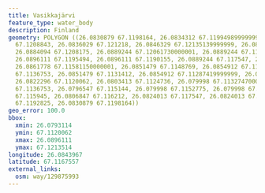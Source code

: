```yaml
---
title: Vasikkajärvi
feature_type: water_body
description: Finland
geometry: POLYGON ((26.0830879 67.1198164, 26.0834312 67.11994989999999, 26.0830879
  67.1208843, 26.0836029 67.121218, 26.0846329 67.12135139999999, 26.0863495 67.120684,
  26.0884094 67.1208175, 26.0889244 67.12061730000001, 26.0889244 67.11994989999999,
  26.0896111 67.1195494, 26.0896111 67.1190155, 26.0889244 67.117547, 26.0892677 67.11727999999999,
  26.0861778 67.11581150000001, 26.0851479 67.1148769, 26.0854912 67.1138088, 26.0851479
  67.1136753, 26.0851479 67.1131412, 26.0854912 67.11287419999999, 26.0836029 67.11213979999999,
  26.0822296 67.1120062, 26.0803413 67.1124736, 26.079998 67.11327470000001, 26.0793114
  67.1136753, 26.0796547 67.115144, 26.079998 67.1152775, 26.079998 67.115678, 26.0806847
  67.115945, 26.0806847 67.116212, 26.0824013 67.117547, 26.0824013 67.1190155, 26.0827446
  67.1192825, 26.0830879 67.1198164))
geo_error: 100.0
bbox:
  xmin: 26.0793114
  ymin: 67.1120062
  xmax: 26.0896111
  ymax: 67.1213514
longitude: 26.0843967
latitude: 67.1167557
external_links:
  osm: way/129875993
---
```

